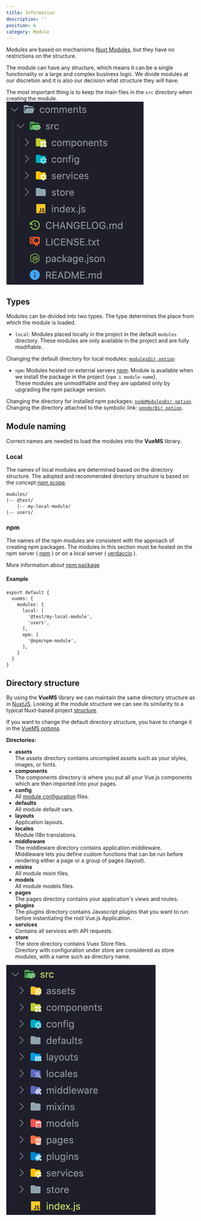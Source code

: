 ```yaml
---
title: Information
description: ''
position: 6
category: Module
---
```


Modules are based on mechanisms [Nuxt Modules][nuxt-modules], but they have no restrictions on the structure.

The module can have any structure, which means it can be a single functionality or a large and complex business logic. We divide modules at our discretion and it is also our decision what structure they will have.

<alert type="warning">
The most important thing is to keep the main files in the <code>src</code> directory when creating the module.

</alert>

<alert type="info" align="center">
      <img src="/examples/module-structure.png" alt="Module structure">
</alert>

## Types

Modules can be divided into two types. The type determines the place from which the module is loaded.

- `local`: Modules placed locally in the project in the default `modules` directory. These modules are only available in the project and are fully modifiable.

<alert type="info">
  Changing the default directory for local modules: <a href="/options#modulesdir"><code>modulesDir option</code></a>
</alert>


- `npm`: Modules hosted on external servers [npm][npm]. Module is available when we install the package in the project (`npm i module-name`). <br>These modules are unmodifiable and they are updated only by upgrading the npm package version.

<alert type="info">
  Changing the directory for installed npm packages: <a href="/options#nodemodulesdir"><code>nodeModulesDir option</code></a>.
</alert>
<alert type="info">
  Changing the directory attached to the symbolic link: <a href="/options#vendordir"><code>vendorDir option</code></a>.
</alert>


## Module naming
Correct names are needed to load the modules into the **VueMS** library.

### Local
The names of local modules are determined based on the directory structure. The adopted and recommended directory structure is based on the concept [npm scope](https://docs.npmjs.com/about-scopes).
```
modules/
|-- @test/
    |-- my-local-module/
|-- users/
```

### npm
The names of the npm modules are consistent with the approach of creating npm packages.
The modules in this section must be hosted on the npm server ( [npm][npm] ) or on a local server ( [verdaccio][verdaccio] ).

<alert type="info">
  More information about <a href="https://docs.npmjs.com/packages-and-modules">npm package</a>
</alert>

#### **Example**
```javascript{}[nuxt.config.js]
export default {
  vuems: {
    modules: {
      local: [
        '@test/my-local-module',
        'users',
      ],
      npm: [
        '@npm/npm-module',
      ],
    }
  }
}
```

## Directory structure

By using the **VueMS** library we can maintain the same directory structure as in [NuxtJS][nuxt].
Looking at the module structure we can see its similarity to a typical Nuxt-based project [structure][nuxt-dirs].

If you want to change the default directory structure, you have to change it in the [VueMS options][vuems-dirs].


**Directories:**
* **assets**<br>
    The assets directory contains uncompiled assets such as your styles, images, or fonts.
* **components**<br>
    The components directory is where you put all your Vue.js components which are then imported into your pages.
* **config**<br>
    All [module configuration][doc-config] files.
* **defaults**<br>
    All module default vars.
* **layouts**<br>
    Application layouts.
* **locales**<br>
    Module i18n translations.
* **middleware**<br>
    The middleware directory contains application middleware. <br>
    Middleware lets you define custom functions that can be run before rendering either a page or a group of pages (layout).
* **mixins**<br>
    All module mixin files.
* **models**<br>
    All module models files.
* **pages**<br>
    The pages directory contains your application's views and routes.
* **plugins**<br>
    The plugins directory contains Javascript plugins that you want to run before instantiating the root Vue.js Application.
* **services**<br>
    Contains all services with API requests.
* **store**<br>
    The store directory contains Vuex Store files.<br>
    Directory with configuration under store are considered as store modules, with a name such as directory name.

<alert type="info" align="center">
      <img src="/examples/module-content.png" alt="i18n translations files">
</alert>


[npm]: https://www.npmjs.com/
[verdaccio]: https://verdaccio.org/
[nuxt]: https://nuxtjs.org/
[nuxt-dirs]: https://nuxtjs.org/guides/get-started/directory-structure
[nuxt-modules]: https://nuxtjs.org/guide/modules/
[vuems-dirs]: /options#directories
[doc-config]: http://localhost:3000/module-config#config-directory
